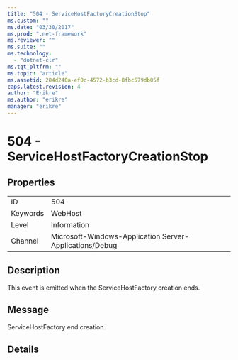 ```yaml
---
title: "504 - ServiceHostFactoryCreationStop"
ms.custom: ""
ms.date: "03/30/2017"
ms.prod: ".net-framework"
ms.reviewer: ""
ms.suite: ""
ms.technology: 
  - "dotnet-clr"
ms.tgt_pltfrm: ""
ms.topic: "article"
ms.assetid: 284d240a-ef0c-4572-b3cd-8fbc579db05f
caps.latest.revision: 4
author: "Erikre"
ms.author: "erikre"
manager: "erikre"
---
```

# 504 - ServiceHostFactoryCreationStop
## Properties  
  
|||  
|-|-|  
|ID|504|  
|Keywords|WebHost|  
|Level|Information|  
|Channel|Microsoft-Windows-Application Server-Applications/Debug|  
  
## Description  
 This event is emitted when the ServiceHostFactory creation ends.  
  
## Message  
 ServiceHostFactory end creation.  
  
## Details
